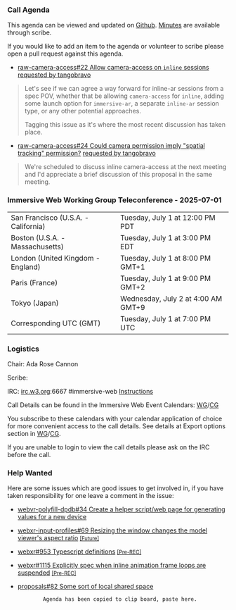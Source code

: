 ### Call Agenda

This agenda can be viewed and updated on [Github](https://github.com/immersive-web/administrivia/blob/main/meetings/2025/2025-07-01-Immersive_Web_Working_Group_Teleconference-agenda.md). [Minutes](https://www.w3.org/2025/07/01-immersive-web-minutes.html) are available through scribe.

If you would like to add an item to the agenda or volunteer to scribe please open a pull request against this agenda.

* [raw-camera-access#22 Allow camera-access on `inline` sessions](https://github.com/immersive-web/raw-camera-access/issues/22) [requested by tangobravo](https://github.com/immersive-web/raw-camera-access/issues/22#issuecomment-3013270509)
> Let's see if we can agree a way forward for inline-ar sessions from a spec POV, whether that be allowing `camera-access` for `inline`, adding some launch option for `immersive-ar`, a separate `inline-ar` session type, or any other potential approaches.
>
>Tagging this issue as it's where the most recent discussion has taken place.

* [raw-camera-access#24 Could camera permission imply "spatial tracking" permission?](https://github.com/immersive-web/raw-camera-access/issues/24) [requested by tangobravo](https://github.com/immersive-web/raw-camera-access/issues/24#issuecomment-2989037570)
> We're scheduled to discuss inline camera-access at the next meeting and I'd appreciate a brief discussion of this proposal in the same meeting.

### Immersive Web Working Group Teleconference - 2025-07-01

<table>
<tr><td> San Francisco (U.S.A. - California) <td> Tuesday, July 1 at 12:00 PM PDT
<tr><td> Boston (U.S.A. - Massachusetts) <td> Tuesday, July 1 at 3:00 PM EDT
<tr><td> London (United Kingdom - England) <td> Tuesday, July 1 at 8:00 PM GMT+1
<tr><td> Paris (France) <td> Tuesday, July 1 at 9:00 PM GMT+2
<tr><td> Tokyo (Japan) <td> Wednesday, July 2 at 4:00 AM GMT+9
<tr><td> Corresponding UTC (GMT) <td> Tuesday, July 1 at 7:00 PM UTC
</table>

### Logistics

Chair: Ada Rose Cannon

Scribe:

IRC: [irc.w3.org](https://irc.w3.org/):6667 #immersive-web [Instructions](https://github.com/immersive-web/administrivia/blob/main/IRC.md)

Call Details can be found in the Immersive Web Event Calendars: [WG](https://www.w3.org/groups/wg/immersive-web/calendar/)/[CG](https://www.w3.org/groups/cg/immersive-web/calendar/)

You subscribe to these calendars with your calendar application of choice for more convenient access to the call details. See details at Export options section in [WG](https://www.w3.org/groups/wg/immersive-web/calendar/#export)/[CG](https://www.w3.org/groups/cg/immersive-web/calendar/#export).

If you are unable to login to view the call details please ask on the IRC before the call.

### Help Wanted

Here are some issues which are good issues to get involved in, if you have taken responsibility for one leave a comment in the issue:

- [webvr-polyfill-dpdb#34 Create a helper script/web page for generating values for a new device](https://github.com/immersive-web/webvr-polyfill-dpdb/issues/34)
- [webxr-input-profiles#69 Resizing the window changes the model viewer's aspect ratio](https://github.com/immersive-web/webxr-input-profiles/issues/69) [<small>[Future]</small>](https://api.github.com/repos/immersive-web/webxr-input-profiles/milestones/4)
- [webxr#953 Typescript definitions](https://github.com/immersive-web/webxr/issues/953) [<small>[Pre-REC]</small>](https://api.github.com/repos/immersive-web/webxr/milestones/16)
- [webxr#1115 Explicitly spec when inline animation frame loops are suspended](https://github.com/immersive-web/webxr/issues/1115) [<small>[Pre-REC]</small>](https://api.github.com/repos/immersive-web/webxr/milestones/16)
- [proposals#82 Some sort of local shared space](https://github.com/immersive-web/proposals/issues/82)


              Agenda has been copied to clip board, paste here.
